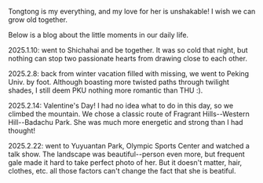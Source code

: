 Tongtong is my everything, and my love for her is unshakable! I wish we can grow old together. 

Below is a blog about the little moments in our daily life.

2025.1.10: went to Shichahai and be together. It was so cold that night, but nothing can stop two passionate hearts from drawing close to each other.

2025.2.8: back from winter vacation filled with missing, we went to Peking Univ. by foot. Although boasting more twisted paths through twilight shades, I still deem PKU nothing more romantic than THU :).

2025.2.14: Valentine's Day! I had no idea what to do in this day, so we climbed the mountain. We chose a classic route of Fragrant Hills--Western Hill--Badachu Park. She was much more energetic and strong than I had thought!

2025.2.22: went to Yuyuantan Park, Olympic Sports Center and watched a talk show. The landscape was beautiful--person even more, but frequent gale made it hard to take perfect photo of her. But it doesn't matter, hair, clothes, etc. all those factors can't change the fact that she is beatiful. 